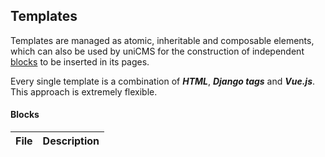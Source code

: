 Templates
---------

Templates are managed as atomic, inheritable and composable elements,
which can also be used by uniCMS for the construction of independent
[blocks](https://unicms.readthedocs.io/en/latest/contents/usage.html#page-blocks)
to be inserted in its pages.

Every single template is a combination of ***HTML***, ***Django tags*** and ***Vue.js***.
This approach is extremely flexible.

#### Blocks

| File                                 | Description           |
| --------------------------------------|---------------------|
